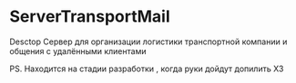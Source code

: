 # ServerTransportMail

Desctop Сервер для организации логистики транспортной компании и общения с удалёнными клиентами

PS. Находится на стадии разработки , когда руки дойдут допилить ХЗ
